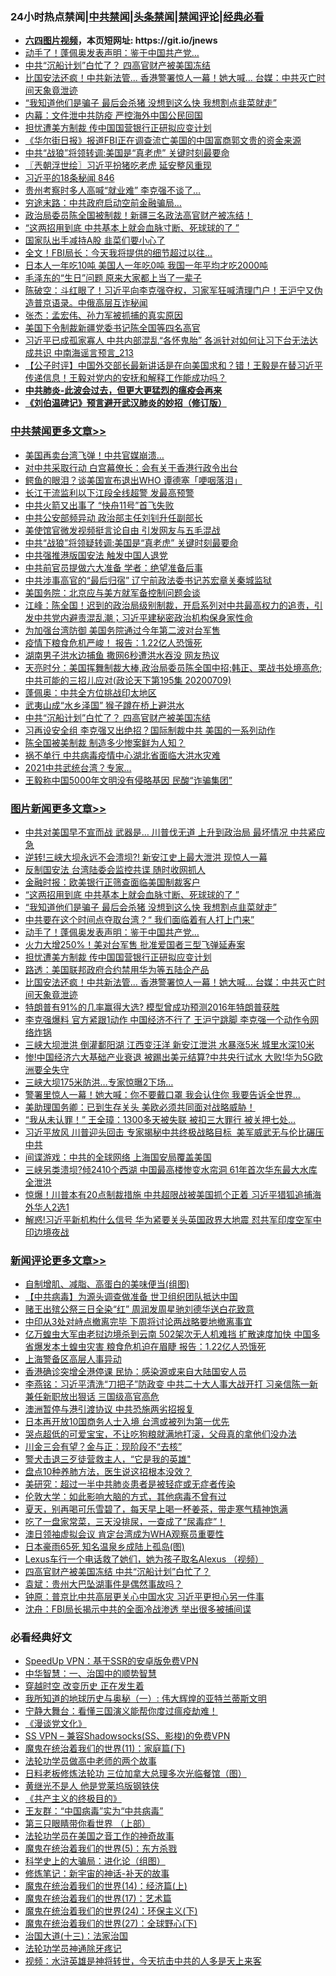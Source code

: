 <div id="tt">
<h3>24小时热点禁闻|<a href="#%E4%B8%AD%E5%85%B1%E7%A6%81%E9%97%BB%E6%9B%B4%E5%A4%9A%E6%96%87%E7%AB%A0">中共禁闻</a>|<a href="#%E5%9B%BE%E7%89%87%E6%96%B0%E9%97%BB%E6%9B%B4%E5%A4%9A%E6%96%87%E7%AB%A0">头条禁闻</a>|<a href="#%E6%96%B0%E9%97%BB%E8%AF%84%E8%AE%BA%E6%9B%B4%E5%A4%9A%E6%96%87%E7%AB%A0">禁闻评论|<a href="#%E5%BF%85%E7%9C%8B%E7%BB%8F%E5%85%B8%E5%A5%BD%E6%96%87">经典必看</a></h3>
<ul>
<li><b><a href="http://d1.bdrive.tk/64.mp4" target="_blank">六四图片视频</a>，本页短网址: https://git.io/jnews</b></li>
<li><a href="https://github.com/fqnews/bnews/blob/master/topimagenews/20200710/1358510.md">动手了！蓬佩奥发表声明：鉴于中国共产党…</a></li>
<li><a href="https://github.com/fqnews/bnews/blob/master/cbnews/20200710/1358609.md">中共“沉船计划”白忙了？ 四高官财产被美国冻结</a></li>
<li><a href="https://github.com/fqnews/bnews/blob/master/topimagenews/20200709/1358346.md">比国安法还疯！中共新法管... 香港警署惊人一幕！她大喊… 台媒：中共灭亡时间天象竟泄迹</a></li>
<li><a href="https://github.com/fqnews/bnews/blob/master/topimagenews/20200710/1358580.md">“我知道他们是骗子 最后会杀猪 没想到这么快 我想割点韭菜就走”</a></li>
<li><a href="https://github.com/fqnews/bnews/blob/master/cbnews/20200709/1358341.md">内幕：文件泄中共防疫 严控海外中国公民回国</a></li>
<li><a href="https://github.com/fqnews/bnews/blob/master/topimagenews/20200710/1358366.md">担忧遭美方制裁 传中国国营银行正研拟应变计划</a></li>
<li><a href="https://github.com/fqnews/bnews/blob/master/headline/20200710/1358421.md">《华尔街日报》报道FBI正在调查流亡美国的中国富商郭文贵的资金来源</a></li>
<li><a href="https://github.com/fqnews/bnews/blob/master/cbnews/20200710/1358376.md">中共“战狼”将领转调:美国是“真老虎” 关键时刻最要命</a></li>
<li><a href="https://github.com/fqnews/bnews/blob/master/ssgc/20200710/1358409.md">〖兲朝浮世绘〗习近平扮猪吃老虎 延安整风重现</a></li>
<li><a href="https://github.com/fqnews/bnews/blob/master/bannedvideo/20200709/1358340.md">习近平的18条秘闻 846</a></li>
<li><a href="https://github.com/fqnews/bnews/blob/master/cbnews/20200710/1358541.md">贵州考察时多人高喊“就业难” 李克强不谈了…</a></li>
<li><a href="https://github.com/fqnews/bnews/blob/master/cnnews/20200710/1358515.md">穷途末路：中共政府启动空前金融骗局…</a></li>
<li><a href="https://github.com/fqnews/bnews/blob/master/comments/20200710/1358463.md">政治局委员陈全国被制裁！新疆三名政法高官财产被冻结！</a></li>
<li><a href="https://github.com/fqnews/bnews/blob/master/topimagenews/20200710/1358675.md">“这两招用到底 中共基本上就会血脉寸断、死球球的了 ”</a></li>
<li><a href="https://github.com/fqnews/bnews/blob/master/comments/20200710/1358455.md">国家队出手减持A股 韭菜们要小心了</a></li>
<li><a href="https://github.com/fqnews/bnews/blob/master/cbnews/20200710/1358539.md">全文！FBI局长：今天我将提供的细节超过以往…</a></li>
<li><a href="https://github.com/fqnews/bnews/blob/master/lifebaike/20200710/1358546.md">日本人一年吃10吨 美国人一年吃0吨 我国一年平均才吃2000吨</a></li>
<li><a href="https://github.com/fqnews/bnews/blob/master/lifebaike/20200710/1358430.md">毛泽东的“生日”问题 原来大家都上当了一辈子</a></li>
<li><a href="https://github.com/fqnews/bnews/blob/master/bannedvideo/20200710/1358413.md">陈破空：斗红眼了！习近平向李克强夺权，习家军狂喊清理门户！王沪宁又伪造普京语录。中俄高层互诈秘闻</a></li>
<li><a href="https://github.com/fqnews/bnews/blob/master/baitai/20200710/1358718.md">张杰：孟宏伟、孙力军被抓捕的真实原因</a></li>
<li><a href="https://github.com/fqnews/bnews/blob/master/headline/20200710/1358371.md">美国下令制裁新疆党委书记陈全国等四名高官</a></li>
<li><a href="https://github.com/fqnews/bnews/blob/master/comments/20200710/1358444.md">习近平已成孤家寡人 中共内部混乱“各怀鬼胎” 各派针对如何让习下台无法达成共识 中南海谣言预言_213</a></li>
<li><a href="https://github.com/fqnews/bnews/blob/master/bannedvideo/20200710/1358460.md">【公子时评】中国外交部长最新讲话是在向美国求和？错！王毅是在替习近平传递信息！王毅对党内的安抚和解释工作能成功吗？</a></li>
<li><b><a href="https://github.com/fqnews/bnews/blob/master/comments/20200211/1275071.md" target="_blank">中共肺炎-此波会过去，但更大更猛烈的瘟疫会再来</a></b></li>
<li><b><a href="https://github.com/fqnews/bnews/blob/master/comments/20200207/1272816.md" target="_blank">《刘伯温碑记》预言避开武汉肺炎的妙招（修订版）</a></b></li>
</ul>
</div>

<div class="catlist">
<h3><a href="https://github.com/fqnews/bnews/blob/master/cbnews/" target="_blank">中共禁闻</a><span><a href="https://github.com/fqnews/bnews/blob/master/cbnews/" target="_blank" rel="nofollow">更多文章>></a></span></h3>
<ul>
<li><a href="https://github.com/fqnews/bnews/blob/master/cbnews/20200710/1358735.md" target="_blank">美国再卖台湾飞弹！中共官媒崩溃…</a></li>
<li><a href="https://github.com/fqnews/bnews/blob/master/cbnews/20200710/1358726.md" target="_blank">对中共采取行动 白宫幕僚长：会有关于香港行政令出台</a></li>
<li><a href="https://github.com/fqnews/bnews/blob/master/cbnews/20200710/1358723.md" target="_blank">鳄鱼的眼泪？谈美国宣布退出WHO 谭德塞「哽咽落泪」</a></li>
<li><a href="https://github.com/fqnews/bnews/blob/master/cbnews/20200710/1358720.md" target="_blank">长江干流监利以下江段全线超警 发最高预警</a></li>
<li><a href="https://github.com/fqnews/bnews/blob/master/cbnews/20200710/1358716.md" target="_blank">中共火箭又出事了 “快舟11号”首飞失败</a></li>
<li><a href="https://github.com/fqnews/bnews/blob/master/cbnews/20200710/1358713.md" target="_blank">中共公安部频异动 政治部主任刘钊升任副部长</a></li>
<li><a href="https://github.com/fqnews/bnews/blob/master/cbnews/20200710/1358712.md" target="_blank">美使馆官微发视频挺言论自由 引发网友与五毛混战</a></li>
<li><a href="https://github.com/fqnews/bnews/blob/master/cbnews/20200710/1358677.md" target="_blank">中共“战狼”将领疑转调:美国是“真老虎” 关键时刻最要命</a></li>
<li><a href="https://github.com/fqnews/bnews/blob/master/cbnews/20200710/1358665.md" target="_blank">中共强推港版国安法 触发中国人退党</a></li>
<li><a href="https://github.com/fqnews/bnews/blob/master/cbnews/20200710/1358664.md" target="_blank">中共前官员提做六大准备 学者：绝望准备后事</a></li>
<li><a href="https://github.com/fqnews/bnews/blob/master/cbnews/20200710/1358659.md" target="_blank">中共涉事高官的“最后归宿” 辽宁前政法委书记苏宏章关秦城监狱</a></li>
<li><a href="https://github.com/fqnews/bnews/blob/master/cbnews/20200710/1358640.md" target="_blank">美国务院：北京应与美方就军备控制问题会谈</a></li>
<li><a href="https://github.com/fqnews/bnews/blob/master/cbnews/20200710/1358639.md" target="_blank">江峰：陈全国！迟到的政治局级别制裁，开启系列对中共最高权力的追责，引发中共党内避责混乱潮；习近平建秘密政治机构保身家性命</a></li>
<li><a href="https://github.com/fqnews/bnews/blob/master/cbnews/20200710/1358637.md" target="_blank">为加强台湾防御 美国务院通过今年第二波对台军售</a></li>
<li><a href="https://github.com/fqnews/bnews/blob/master/cbnews/20200710/1358636.md" target="_blank">疫情下粮食危机严峻！ 报告：1.22亿人恐饿死</a></li>
<li><a href="https://github.com/fqnews/bnews/blob/master/cbnews/20200710/1358632.md" target="_blank">湖南男子洪水边捕鱼 撒网6秒遭洪水吞没 网友热议</a></li>
<li><a href="https://github.com/fqnews/bnews/blob/master/cbnews/20200710/1358626.md" target="_blank">天亮时分：美国挥舞制裁大棒,政治局委员陈全国中招;韩正、栗战书处境高危;中共可能的三招儿应对(政论天下第195集 20200709)</a></li>
<li><a href="https://github.com/fqnews/bnews/blob/master/cbnews/20200710/1358623.md" target="_blank">蓬佩奥：中共全方位挑战印太地区</a></li>
<li><a href="https://github.com/fqnews/bnews/blob/master/cbnews/20200710/1358622.md" target="_blank">武夷山成“水乡泽国” 猴子蹲在桥上避洪水</a></li>
<li><a href="https://github.com/fqnews/bnews/blob/master/cbnews/20200710/1358609.md" target="_blank">中共“沉船计划”白忙了？ 四高官财产被美国冻结</a></li>
<li><a href="https://github.com/fqnews/bnews/blob/master/cbnews/20200710/1358588.md" target="_blank">习再设安全组 李克强又出绝招？国际制裁中共 美国的一系列动作</a></li>
<li><a href="https://github.com/fqnews/bnews/blob/master/cbnews/20200710/1358581.md" target="_blank">陈全国被美制裁 制造多少惨案鲜为人知？</a></li>
<li><a href="https://github.com/fqnews/bnews/blob/master/cbnews/20200710/1358574.md" target="_blank">祸不单行 中共病毒疫情中心湖北省面临大洪水灾难</a></li>
<li><a href="https://github.com/fqnews/bnews/blob/master/cbnews/20200710/1358568.md" target="_blank">2021中共武统台湾？专家…</a></li>
<li><a href="https://github.com/fqnews/bnews/blob/master/cbnews/20200710/1358563.md" target="_blank">王毅称中国5000年文明没有侵略基因 民酸“诈骗集团”</a></li>

</ul>
</div>
<div class="catlist">
<h3><a href="https://github.com/fqnews/bnews/blob/master/topimagenews/" target="_blank">图片新闻</a><span><a href="https://github.com/fqnews/bnews/blob/master/topimagenews/" target="_blank" rel="nofollow">更多文章>></a></span></h3>
<ul>
<li><a href="https://github.com/fqnews/bnews/blob/master/topimagenews/20200710/1358771.md" target="_blank">中共对美国早不宣而战 武器是&#8230; 川普伐无道 上升到政治局 最坏情况 中共紧应急</a></li>
<li><a href="https://github.com/fqnews/bnews/blob/master/topimagenews/20200710/1358763.md" target="_blank">逆转!三峡大坝永远不会溃坝?! 新安江史上最大泄洪 现惊人一幕</a></li>
<li><a href="https://github.com/fqnews/bnews/blob/master/topimagenews/20200710/1358682.md" target="_blank">反制国安法 台湾陆委会监控共谍 随时收网抓人</a></li>
<li><a href="https://github.com/fqnews/bnews/blob/master/topimagenews/20200710/1358676.md" target="_blank">金融时报：欧美银行正筛查面临美国制裁客户</a></li>
<li><a href="https://github.com/fqnews/bnews/blob/master/topimagenews/20200710/1358675.md" target="_blank">“这两招用到底 中共基本上就会血脉寸断、死球球的了 ”</a></li>
<li><a href="https://github.com/fqnews/bnews/blob/master/topimagenews/20200710/1358580.md" target="_blank">“我知道他们是骗子 最后会杀猪 没想到这么快 我想割点韭菜就走”</a></li>
<li><a href="https://github.com/fqnews/bnews/blob/master/topimagenews/20200710/1358573.md" target="_blank">中共要在这个时间点夺取台湾？“ 我们面临着有人打上门来”</a></li>
<li><a href="https://github.com/fqnews/bnews/blob/master/topimagenews/20200710/1358510.md" target="_blank">动手了！蓬佩奥发表声明：鉴于中国共产党…</a></li>
<li><a href="https://github.com/fqnews/bnews/blob/master/topimagenews/20200710/1358502.md" target="_blank">火力大增250%！美对台军售 批准爱国者三型飞弹延寿案</a></li>
<li><a href="https://github.com/fqnews/bnews/blob/master/topimagenews/20200710/1358366.md" target="_blank">担忧遭美方制裁 传中国国营银行正研拟应变计划</a></li>
<li><a href="https://github.com/fqnews/bnews/blob/master/topimagenews/20200710/1358362.md" target="_blank">路透：美国联邦政府合约禁用华为等五陆企产品</a></li>
<li><a href="https://github.com/fqnews/bnews/blob/master/topimagenews/20200709/1358346.md" target="_blank">比国安法还疯！中共新法管&#8230; 香港警署惊人一幕！她大喊… 台媒：中共灭亡时间天象竟泄迹</a></li>
<li><a href="https://github.com/fqnews/bnews/blob/master/topimagenews/20200709/1358337.md" target="_blank">特朗普有91%的几率赢得大选? 模型曾成功预测2016年特朗普获胜</a></li>
<li><a href="https://github.com/fqnews/bnews/blob/master/topimagenews/20200709/1358239.md" target="_blank">李克强爆料 官方紧跟1动作 中国经济不行了 王沪宁跳脚 李克强一个动作令网络炸锅</a></li>
<li><a href="https://github.com/fqnews/bnews/blob/master/topimagenews/20200709/1358233.md" target="_blank">三峡大坝泄洪 倒灌鄱阳湖 江西变汪洋 新安江泄洪 水暴涨5米 城里水深10米</a></li>
<li><a href="https://github.com/fqnews/bnews/blob/master/topimagenews/20200709/1358187.md" target="_blank">惨!中国经济六大基础产业衰退 被踢出美元结算?中共央行试水 大败!华为5G欧洲要全失守</a></li>
<li><a href="https://github.com/fqnews/bnews/blob/master/topimagenews/20200709/1358165.md" target="_blank">三峡大坝175米防洪…专家惊曝2下场&#8230;</a></li>
<li><a href="https://github.com/fqnews/bnews/blob/master/topimagenews/20200709/1358137.md" target="_blank">警署里惊人一幕！她大喊：你不要戴口罩 我会认住你 我要告诉全世界…</a></li>
<li><a href="https://github.com/fqnews/bnews/blob/master/topimagenews/20200709/1358136.md" target="_blank">美助理国务卿：已到生存关头 美欧必须共同面对战略威胁！</a></li>
<li><a href="https://github.com/fqnews/bnews/blob/master/topimagenews/20200709/1358078.md" target="_blank">“我从未认罪！” 王全璋：1300多天被失联 被扣三大罪行 被关押七处…</a></li>
<li><a href="https://github.com/fqnews/bnews/blob/master/topimagenews/20200709/1357895.md" target="_blank">习近平放风 川普迎头回击 专家揭秘中共终极战略目标  美军威武无与伦比碾压中共</a></li>
<li><a href="https://github.com/fqnews/bnews/blob/master/topimagenews/20200709/1357813.md" target="_blank">间谍游戏：中共的全球网络 上海国安局覆盖美国</a></li>
<li><a href="https://github.com/fqnews/bnews/blob/master/topimagenews/20200708/1357792.md" target="_blank">三峡另类溃坝?倾2410个西湖 中国最高楼惨变水帘洞 61年首次华东最大水库全泄洪</a></li>
<li><a href="https://github.com/fqnews/bnews/blob/master/topimagenews/20200708/1357762.md" target="_blank">惊爆！川普本有20点制裁措施 中共超限战被美国抓个正着 习近平猎狐追捕海外华人2选1</a></li>
<li><a href="https://github.com/fqnews/bnews/blob/master/topimagenews/20200708/1357753.md" target="_blank">解惑!习近平新机构什么信号 华为紧要关头英国政界大地震 怼共军印度空军中印边境夜战</a></li>

</ul>
</div>
<div class="catlist">
<h3><a href="https://github.com/fqnews/bnews/blob/master/comments/" target="_blank">新闻评论</a><span><a href="https://github.com/fqnews/bnews/blob/master/comments/" target="_blank" rel="nofollow">更多文章>></a></span></h3>
<ul>
<li><a href="https://github.com/fqnews/bnews/blob/master/comments/20200710/1358800.md" target="_blank">自制增肌、减脂、高蛋白的美味便当(组图)</a></li>
<li><a href="https://github.com/fqnews/bnews/blob/master/comments/20200710/1358796.md" target="_blank">【中共病毒】为源头调查做准备 世卫组织团队抵达中国</a></li>
<li><a href="https://github.com/fqnews/bnews/blob/master/comments/20200710/1358795.md" target="_blank">赌王出殡公祭三日全染“红”  周润发周星驰刘德华送白花致意</a></li>
<li><a href="https://github.com/fqnews/bnews/blob/master/comments/20200710/1358757.md" target="_blank">中印从3处对峙点撤离完毕 下周将讨论两战略要地撤离事宜</a></li>
<li><a href="https://github.com/fqnews/bnews/blob/master/comments/20200710/1358749.md" target="_blank">亿万蝗虫大军由老挝边境杀到云南 502架次无人机难挡 扩散速度加快 中国多省爆发本土蝗虫灾害 粮食危机迫在眉睫 报告：1.22亿人恐饿死</a></li>
<li><a href="https://github.com/fqnews/bnews/blob/master/comments/20200710/1358732.md" target="_blank">上海警备区高层人事异动</a></li>
<li><a href="https://github.com/fqnews/bnews/blob/master/comments/20200710/1358724.md" target="_blank">香港确诊突增全港停课 民协：感染源或来自大陆国安人员</a></li>
<li><a href="https://github.com/fqnews/bnews/blob/master/comments/20200710/1358722.md" target="_blank">李燕铭：习近平清洗“刀把子”防政变 中共二十大人事大战开打 习亲信陈一新兼任新职放出狠话 三国级高官高危</a></li>
<li><a href="https://github.com/fqnews/bnews/blob/master/comments/20200710/1358709.md" target="_blank">澳洲暂停与港引渡协议 中共恐施两劣招报复</a></li>
<li><a href="https://github.com/fqnews/bnews/blob/master/comments/20200710/1358697.md" target="_blank">日本再开放10国商务人士入境 台湾或被列为第一优先</a></li>
<li><a href="https://github.com/fqnews/bnews/blob/master/comments/20200710/1358673.md" target="_blank">哭点超低的可爱宝宝，不让吃狗粮就满地打滚，父母真的拿他们没办法</a></li>
<li><a href="https://github.com/fqnews/bnews/blob/master/comments/20200710/1358667.md" target="_blank">川金三会有望？金与正：现阶段不“去核”</a></li>
<li><a href="https://github.com/fqnews/bnews/blob/master/comments/20200710/1358666.md" target="_blank">警犬击退三歹徒营救主人，“它是我的英雄&quot;</a></li>
<li><a href="https://github.com/fqnews/bnews/blob/master/comments/20200710/1358662.md" target="_blank">盘点10种养肺方法，医生说这招根本没效？</a></li>
<li><a href="https://github.com/fqnews/bnews/blob/master/comments/20200710/1358661.md" target="_blank">美研究：超过一半中共肺炎患者是被轻症或无症者传染</a></li>
<li><a href="https://github.com/fqnews/bnews/blob/master/comments/20200710/1358648.md" target="_blank">伦敦大学：如此影响大脑的方式，其他病毒不曾有过</a></li>
<li><a href="https://github.com/fqnews/bnews/blob/master/comments/20200710/1358647.md" target="_blank">夏天，别再喝可乐雪碧了，每天早上喝一杯姜茶，带走寒气精神饱满</a></li>
<li><a href="https://github.com/fqnews/bnews/blob/master/comments/20200710/1358646.md" target="_blank">吃了一盘家常菜，三天没排尿，一查成了“尿毒症”！</a></li>
<li><a href="https://github.com/fqnews/bnews/blob/master/comments/20200710/1358642.md" target="_blank">澳日领袖虚拟会议  肯定台湾成为WHA观察员重要性</a></li>
<li><a href="https://github.com/fqnews/bnews/blob/master/comments/20200710/1358630.md" target="_blank">日本豪雨65死 知名温泉乡成陆上孤岛(图)</a></li>
<li><a href="https://github.com/fqnews/bnews/blob/master/comments/20200710/1358589.md" target="_blank">Lexus车行一个电话救了她们，她为孩子取名Alexus （视频）</a></li>
<li><a href="https://github.com/fqnews/bnews/blob/master/comments/20200710/1358583.md" target="_blank">四高官财产被美国冻结 中共“沉船计划”白忙了？</a></li>
<li><a href="https://github.com/fqnews/bnews/blob/master/comments/20200710/1358582.md" target="_blank">袁斌：贵州大巴坠湖事件是偶然事故吗？</a></li>
<li><a href="https://github.com/fqnews/bnews/blob/master/comments/20200710/1358561.md" target="_blank">钟原：普京比中共高层更关心中国水灾 习近平更担心另一件事</a></li>
<li><a href="https://github.com/fqnews/bnews/blob/master/comments/20200710/1358560.md" target="_blank">沈舟：FBI局长揭示中共的全面冷战渗透 举出很多被捕间谍</a></li>

</ul>
</div>

<div class="catlist">
<h3>必看经典好文</h3>
<ul>
<li><a href="https://github.com/fqnews/bnews/blob/master/cbnews/20191226/1241739.md" target="_blank">SpeedUp VPN：基于SSR的安卓版免费VPN</a></li>
<li><a href="https://github.com/fqnews/bnews/blob/master/comments/20200605/1340202.md" target="_blank">中华智慧：一、治国中的顺势智慧</a></li>
<li><a href="https://github.com/fqnews/bnews/blob/master/comments/20200626/1259925.md" target="_blank">穿越时空 改变历史 正在发生着</a></li>
<li><a href="https://github.com/fqnews/bnews/blob/master/tculture/xiulian/20170611/772817.md" target="_blank">我所知道的地球历史与奥秘（一）: 伟大辉煌的亚特兰蒂斯文明</a></li>
<li><a href="https://github.com/fqnews/bnews/blob/master/comments/20200527/1273654.md" target="_blank">宁静大舞台：看懂三国演义能帮你度过瘟疫劫难！</a></li>
<li><a href="https://github.com/fqnews/bnews/blob/master/comments/20200521/783167.md" target="_blank">《漫谈党文化》</a></li>
<li><a href="https://github.com/fqnews/bnews/blob/master/comments/20191231/1250654.md" target="_blank">SS VPN &#8211; 兼容Shadowsocks(SS、影梭)的免费VPN</a></li>
<li><a href="https://github.com/fqnews/bnews/blob/master/topimagenews/20180530/950691.md" target="_blank">魔鬼在统治着我们的世界(11)：家庭篇(下)</a></li>
<li><a href="https://github.com/fqnews/bnews/blob/master/comments/20200629/1352533.md" target="_blank">法轮功学员做高中老师的两个故事</a></li>
<li><a href="https://github.com/fqnews/bnews/blob/master/comments/20200531/1337359.md" target="_blank">日料老板修炼法轮功 三位加拿大总理多次光临餐馆（图）</a></li>
<li><a href="https://github.com/fqnews/bnews/blob/master/lifebaike/20190522/1131765.md" target="_blank">黄继光不是人 他是党莱坞版钢铁侠</a></li>
<li><a href="https://github.com/fqnews/bnews/blob/master/bookwiki/20171120/858084.md" target="_blank">《共产主义的终极目的》</a></li>
<li><a href="https://github.com/fqnews/bnews/blob/master/comments/20200318/1295755.md" target="_blank">王友群：“中国病毒”实为“中共病毒”</a></li>
<li><a href="https://github.com/fqnews/bnews/blob/master/comments/20200426/1319648.md" target="_blank">第三只眼睛带你看世界 （上部）</a></li>
<li><a href="https://github.com/fqnews/bnews/blob/master/comments/20200511/1326751.md" target="_blank">法轮功学员在美国之音工作的神奇故事</a></li>
<li><a href="https://github.com/fqnews/bnews/blob/master/topimagenews/20180524/946967.md" target="_blank">魔鬼在统治着我们的世界(5)：东方杀戮</a></li>
<li><a href="https://github.com/fqnews/bnews/blob/master/comments/20200605/783246.md" target="_blank">科学史上的大骗局：进化论（组图）</a></li>
<li><a href="https://github.com/fqnews/bnews/blob/master/comments/20190418/1115565.md" target="_blank">修炼笔记：新宇宙的神话-补天的故事</a></li>
<li><a href="https://github.com/fqnews/bnews/blob/master/topimagenews/20180605/953415.md" target="_blank">魔鬼在统治着我们的世界(14)：经济篇(上)</a></li>
<li><a href="https://github.com/fqnews/bnews/blob/master/topimagenews/20180620/960677.md" target="_blank">魔鬼在统治着我们的世界(17)：艺术篇</a></li>
<li><a href="https://github.com/fqnews/bnews/blob/master/cbnews/20180907/994846.md" target="_blank">魔鬼在统治着我们的世界(24)：环保主义(下)</a></li>
<li><a href="https://github.com/fqnews/bnews/blob/master/comments/20181224/1052333.md" target="_blank">魔鬼在统治着我们的世界(27)：全球野心(下)</a></li>
<li><a href="https://github.com/fqnews/bnews/blob/master/cbnews/20180319/916654.md" target="_blank">治国大道(十三)：法家治国</a></li>
<li><a href="https://github.com/fqnews/bnews/blob/master/health/20170626/780263.md" target="_blank">法轮功学员神通除牙疼记</a></li>
<li><a href="https://github.com/fqnews/bnews/blob/master/comments/20200623/1273653.md" target="_blank">视频：水浒英雄是神将转世，今天抗击中共的人多是天上来客</a></li>

</ul>
</div>